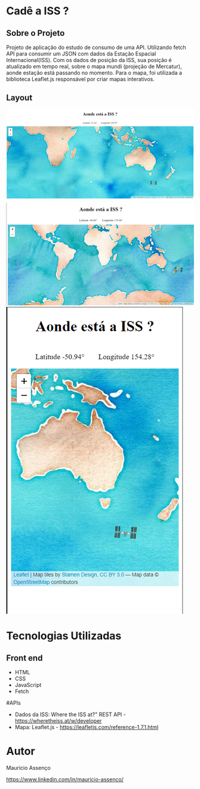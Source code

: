 # Cadê a ISS ?

## Sobre o Projeto
Projeto de aplicação do estudo de consumo de uma API. Utilizando fetch API para consumir um JSON com dados da Estação Espacial Internacional(ISS). Com os dados de posição da ISS,  sua posição é atualizado em tempo real, sobre o mapa mundi (projeção de Mercatur), aonde estação está passando no momento. 
Para o mapa, foi utilizada a biblioteca Leaflet.js responsável por criar mapas interativos.


## Layout
![ISS-ss-D1](https://github.com/mauassenco/git-assets/blob/master/Where%20is%20ISS/cadeiss1.png) ![ISS-ss-D2](https://github.com/mauassenco/git-assets/blob/master/Where%20is%20ISS/cadeiss3.png) ![ISS-ss-M1](https://github.com/mauassenco/git-assets/blob/master/Where%20is%20ISS/cadeiss2.png) 

# Tecnologias Utilizadas

## Front end
- HTML
- CSS
- JavaScript
- Fetch

#APIs
- Dados da ISS: Where the ISS at?" REST API - https://wheretheiss.at/w/developer
- Mapa: Leaflet.js - https://leafletjs.com/reference-1.7.1.html

# Autor

Mauricio Assenço

https://www.linkedin.com/in/mauricio-assenco/
